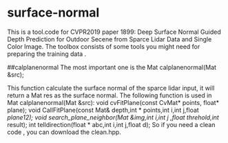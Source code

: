 # surface-normal
This is a tool.code for CVPR2019 paper 1899: Deep Surface Normal Guided Depth Prediction for Outdoor Secene from Sparce Lidar Data and Single Color Image.
The toolbox consists of some tools you might need for preparing the training data .

 ##calplanenormal
The most important one is the  Mat calplanenormal(Mat &src);

This function calculate the surface normal of the sparce lidar input, it will return a Mat res as the surface normal.
The following function is used in Mat calplanenormal(Mat &src):
void cvFitPlane(const CvMat* points, float* plane);
void CallFitPlane(const Mat& depth,int * points,int i,int j,float *plane12);
void search_plane_neighbor(Mat &img,int i,int j ,float threhold,int* result);
int telldirection(float * abc,int i,int j,float d);
So if you need a clean code , you can download the clean.hpp.
